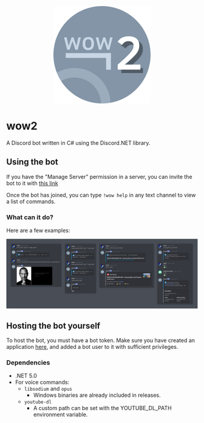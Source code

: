 <p align="center"><img src="res/about/wow2.png"></p>

# wow2
A Discord bot written in C# using the Discord.NET library.

## Using the bot
If you have the "Manage Server" permission in a server, you can invite the bot to it with [this link](https://discord.com/oauth2/authorize?client_id=818156344594792451&permissions=8&scope=bot)

Once the bot has joined, you can type `!wow help` in any text channel to view a list of commands.

### What can it do?
Here are a few examples:

<img src="res/about/examples.png">

## Hosting the bot yourself
To host the bot, you must have a bot token. Make sure you have created an application [here](https://discord.com/developers/applications), and added a bot user to it with sufficient privileges.

### Dependencies
- .NET 5.0
- For voice commands:
	- `libsodium` and `opus`
		- Windows binaries are already included in releases.
	- `youtube-dl`
		- A custom path can be set with the YOUTUBE_DL_PATH environment variable.
